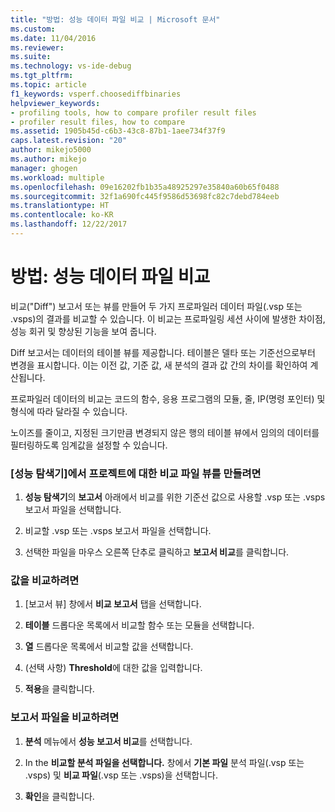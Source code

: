 ```yaml
---
title: "방법: 성능 데이터 파일 비교 | Microsoft 문서"
ms.custom: 
ms.date: 11/04/2016
ms.reviewer: 
ms.suite: 
ms.technology: vs-ide-debug
ms.tgt_pltfrm: 
ms.topic: article
f1_keywords: vsperf.choosediffbinaries
helpviewer_keywords:
- profiling tools, how to compare profiler result files
- profiler result files, how to compare
ms.assetid: 1905b45d-c6b3-43c8-87b1-1aee734f37f9
caps.latest.revision: "20"
author: mikejo5000
ms.author: mikejo
manager: ghogen
ms.workload: multiple
ms.openlocfilehash: 09e16202fb1b35a48925297e35840a60b65f0488
ms.sourcegitcommit: 32f1a690fc445f9586d53698fc82c7debd784eeb
ms.translationtype: HT
ms.contentlocale: ko-KR
ms.lasthandoff: 12/22/2017
---
```

# <a name="how-to-compare-performance-data-files"></a>방법: 성능 데이터 파일 비교
비교("Diff") 보고서 또는 뷰를 만들어 두 가지 프로파일러 데이터 파일(.vsp 또는 .vsps)의 결과를 비교할 수 있습니다. 이 비교는 프로파일링 세션 사이에 발생한 차이점, 성능 회귀 및 향상된 기능을 보여 줍니다.  
  
 Diff 보고서는 데이터의 테이블 뷰를 제공합니다. 테이블은 델타 또는 기준선으로부터 변경을 표시합니다. 이는 이전 값, 기준 값, 새 분석의 결과 값 간의 차이를 확인하여 계산됩니다.  
  
 프로파일러 데이터의 비교는 코드의 함수, 응용 프로그램의 모듈, 줄, IP(명령 포인터) 및 형식에 따라 달라질 수 있습니다.  
  
 노이즈를 줄이고, 지정된 크기만큼 변경되지 않은 행의 테이블 뷰에서 임의의 데이터를 필터링하도록 임계값을 설정할 수 있습니다.  
  
### <a name="to-create-comparison-file-view-for-a-project-in-performance-explorer"></a>[성능 탐색기]에서 프로젝트에 대한 비교 파일 뷰를 만들려면  
  
1.  **성능 탐색기**의 **보고서** 아래에서 비교를 위한 기준선 값으로 사용할 .vsp 또는 .vsps 보고서 파일을 선택합니다.  
  
2.  비교할 .vsp 또는 .vsps 보고서 파일을 선택합니다.  
  
3.  선택한 파일을 마우스 오른쪽 단추로 클릭하고 **보고서 비교**를 클릭합니다.  
  
### <a name="to-compare-values"></a>값을 비교하려면  
  
1.  [보고서 뷰] 창에서 **비교 보고서** 탭을 선택합니다.  
  
2.  **테이블** 드롭다운 목록에서 비교할 함수 또는 모듈을 선택합니다.  
  
3.  **열** 드롭다운 목록에서 비교할 값을 선택합니다.  
  
4.  (선택 사항) **Threshold**에 대한 값을 입력합니다.  
  
5.  **적용**을 클릭합니다.  
  
### <a name="to-compare-report-files"></a>보고서 파일을 비교하려면  
  
1.  **분석** 메뉴에서 **성능 보고서 비교**를 선택합니다.  
  
2.  In the **비교할 분석 파일을 선택합니다.** 창에서 **기본 파일** 분석 파일(.vsp 또는 .vsps) 및 **비교 파일**(.vsp 또는 .vsps)을 선택합니다.  
  
3.  **확인**을 클릭합니다.
